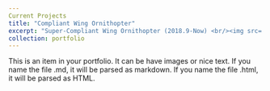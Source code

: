 ```yaml
---
Current Projects
title: "Compliant Wing Ornithopter"
excerpt: "Super-Compliant Wing Ornithopter (2018.9-Now) <br/><img src='/images/USC Raven.png'>"
collection: portfolio
---
```


This is an item in your portfolio. It can be have images or nice text. If you name the file .md, it will be parsed as markdown. If you name the file .html, it will be parsed as HTML. 
